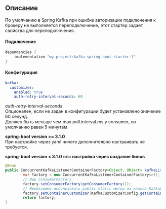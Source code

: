 ## Описание

По умолчанию в Spring Kafka при ошибке авторизации подключения к брокеру не выполняется переподключение, этот стартер задает свойства для переподключения.

#### Подключение

```groovy
dependencies {
    implementation "my.project:kafka-spring-boot-starter:1"
}
```

#### Конфигурация

```yaml
kafka:
  customizer:
    enabled: true
    auth-retry-interval-seconds: 60
```

_auth-retry-interval-seconds_  
Опционален, если не задан в конфигурации будет установлено значение 60 секунд.  
Должен быть меньше чем max.poll.interval.ms у consumer, по умолчанию равен 5 минутам.

__spring-boot version >= 3.1.0__  
При настройке через yaml ничего дополнительно настраивать не требуется.

__spring-boot version < 3.1.0__ или __настройка через создание бинов__

```java
@Bean
public ConcurrentKafkaListenerContainerFactory<Object, Object> kafkaListenerContainerFactory() {
        var factory = new ConcurrentKafkaListenerContainerFactory<>();
        // Ваш ConsumerFactory
        factory.setConsumerFactory(getConsumerFactory());
        // Необходимо использовать public static метод из класса KafkaCustomizerConfig
        factory.setContainerCustomizer(KafkaCustomizerConfig.getContainerCustomizer(60));
        return factory;
}
```